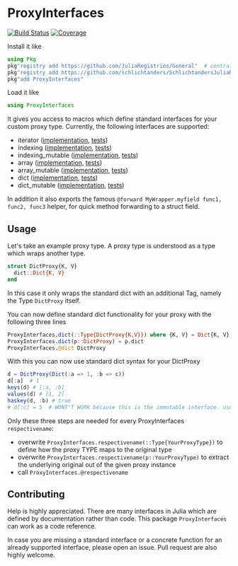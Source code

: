 ProxyInterfaces
===============

[![Build Status](https://github.com/schlichtanders/ProxyInterfaces.jl/workflows/CI/badge.svg)](https://github.com/schlichtanders/ProxyInterfaces.jl/actions)
[![Coverage](https://codecov.io/gh/schlichtanders/ProxyInterfaces.jl/branch/master/graph/badge.svg)](https://codecov.io/gh/schlichtanders/ProxyInterfaces.jl)

Install it like
```julia
using Pkg
pkg"registry add https://github.com/JuliaRegistries/General"  # central julia registry
pkg"registry add https://github.com/schlichtanders/SchlichtandersJuliaRegistry.jl"  # custom registry
pkg"add ProxyInterfaces"
```

Load it like
``` julia
using ProxyInterfaces
```

It gives you access to macros which define standard interfaces for your custom proxy type. Currently, the following interfaces are supported:
* iterator ([implementation](src/iterator.jl), [tests](test/iterator.jl))
* indexing ([implementation](src/indexing.jl), [tests](test/indexing.jl))
* indexing_mutable ([implementation](src/indexing.jl), [tests](test/indexing.jl))
* array ([implementation](src/array.jl), [tests](test/array.jl))
* array_mutable ([implementation](src/array.jl), [tests](test/array.jl))
* dict ([implementation](src/dict.jl), [tests](test/dict.jl))
* dict_mutable ([implementation](src/dict.jl), [tests](test/dict.jl))

In addition it also exports the famous `@forward MyWrapper.myfield func1, func2, func3` helper, for quick method
forwarding to a struct field.


Usage
-----

Let's take an example proxy type. A proxy type is understood as a type which wraps another type.
```julia
struct DictProxy{K, V}
  dict::Dict{K, V}
end
```
In this case it only wraps the standard dict with an additional Tag, namely the Type `DictProxy` itself.

You can now define standard dict functionality for your proxy with the following three lines
```julia
ProxyInterfaces.dict(::Type{DictProxy{K,V}}) where {K, V} = Dict{K, V}
ProxyInterfaces.dict(p::DictProxy) = p.dict
ProxyInterfaces.@dict DictProxy
```

With this you can now use standard dict syntax for your DictProxy
```julia
d = DictProxy(Dict(:a => 1, :b => c))
d[:a]  # 1
keys(d) # [:a, :b]
values(d) # [1, 2]
haskey(d, :b) # true
# d[:c] = 5  # WONT'T WORK because this is the immutable interface. use `ProxyInterfaces.dict_mutable` and it will work
```

Only these three steps are needed for every ProxyInterfaces `respectivename`:
* overwrite `ProxyInterfaces.respectivename(::Type{YourProxyType})` to define how the proxy TYPE maps to the original type
* overwrite `ProxyInterfaces.respectivename(p::YourProxyType)` to extract the underlying original out of the given proxy instance
* call `ProxyInterfaces.@respectivename`


Contributing
------------

Help is highly appreciated. There are many interfaces in Julia which are defined by documentation rather than code. This package `ProxyInterfaces` can work as a code reference.

In case you are missing a standard interface or a concrete function for an already supported interface, please open an issue. Pull request are also highly welcome.
